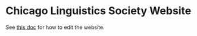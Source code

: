 # Chicago Linguistics Society Website

See [this doc](https://docs.google.com/document/d/1FXGXIk-m9jjPg57s--_ZF_ofyhkVqoo2YqCpfzYvsis/edit?skip_itp2_check=true) for how to edit the website.